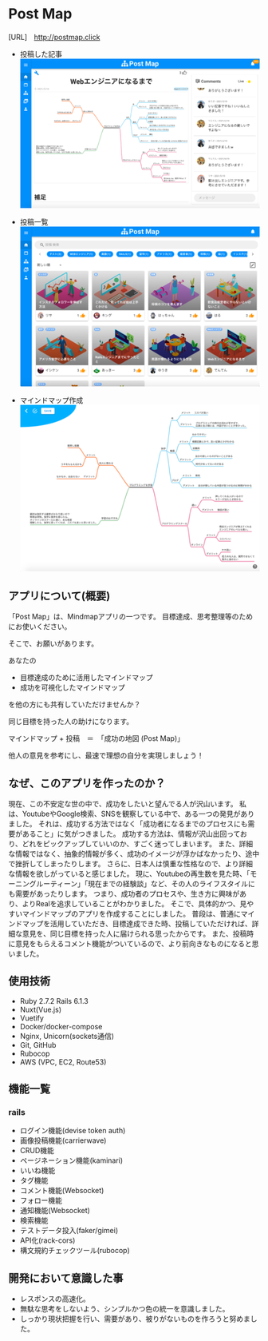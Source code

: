 # Post Map 
[URL]　http://postmap.click


- 投稿した記事
![Readme3.png](./Readme3.png)


- 投稿一覧
![Readme2.png](./Readme2.png)


- マインドマップ作成
![Readme1.png](./Readme1.png)

## アプリについて(概要)
「Post Map」は、Mindmapアプリの一つです。
目標達成、思考整理等のためにお使いください。


そこで、お願いがあります。  


あなたの
- 目標達成のために活用したマインドマップ
- 成功を可視化したマインドマップ  


を他の方にも共有していただけませんか？  


同じ目標を持った人の助けになります。  


マインドマップ + 投稿　＝　「成功の地図 (Post Map)」  


他人の意見を参考にし、最速で理想の自分を実現しましょう！

## なぜ、このアプリを作ったのか？
現在、この不安定な世の中で、成功をしたいと望んでる人が沢山います。
私は、YoutubeやGoogle検索、SNSを観察している中で、ある一つの発見がありました。
それは、成功する方法ではなく「成功者になるまでのプロセスにも需要があること」に気がつきました。
成功する方法は、情報が沢山出回っており、どれをピックアップしていいのか、すごく迷ってしまいます。
また、詳細な情報ではなく、抽象的情報が多く、成功のイメージが浮かばなかったり、途中で挫折してしまったりします。
さらに、日本人は慎重な性格なので、より詳細な情報を欲しがっていると感じました。
現に、Youtubeの再生数を見た時、「モーニングルーティーン」「現在までの経験談」など、その人のライフスタイルにも需要があったりします。
つまり、成功者のプロセスや、生き方に興味があり、よりRealを追求していることがわかりました。
そこで、具体的かつ、見やすいマインドマップのアプリを作成することにしました。
普段は、普通にマインドマップを活用していただき、目標達成できた時、投稿していただければ、詳細な意見を、同じ目標を持った人に届けられる思ったからです。
また、投稿時に意見をもらえるコメント機能がついているので、より前向きなものになると思いました。

## 使用技術
- Ruby 2.7.2 Rails 6.1.3
- Nuxt(Vue.js)
- Vuetify
- Docker/docker-compose
- Nginx, Unicorn(sockets通信)
- Git, GitHub
- Rubocop
- AWS (VPC, EC2, Route53)

## 機能一覧
### rails
- ログイン機能(devise token auth)
- 画像投稿機能(carrierwave)
- CRUD機能
- ページネーション機能(kaminari)
- いいね機能
- タグ機能
- コメント機能(Websocket)
- フォロー機能
- 通知機能(Websocket)
- 検索機能
- テストデータ投入(faker/gimei)
- API化(rack-cors)
- 構文規約チェックツール(rubocop)

## 開発において意識した事
- レスポンスの高速化。
- 無駄な思考をしないよう、シンプルかつ色の統一を意識しました。
- しっかり現状把握を行い、需要があり、被りがないものを作ろうと努めました。
